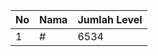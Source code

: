 | No | Nama            | Jumlah Level |
|----|-----------------|--------------|
| 1  | #    |    6534        |
